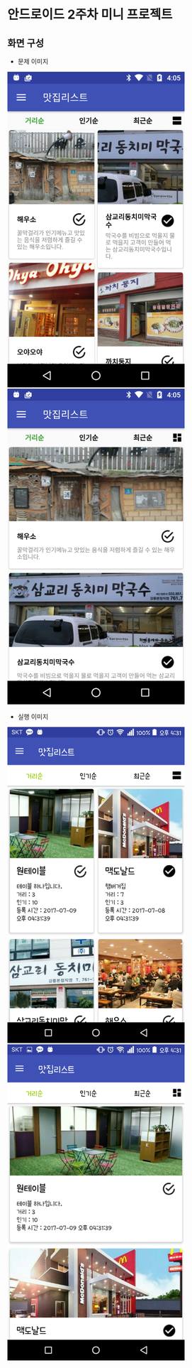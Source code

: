 # 안드로이드 2주차 미니 프로젝트

## 화면 구성
* 문제 이미지

![문제 이미지](readme_img/p2_1.png) ![문제 이미지](readme_img/p2_2.png)



* 실행 이미지

<img src="readme_img/p2_1_result.png" width="400" height="712" alt="실행 이미지"></img> <img src="readme_img/p2_2_result.png" width="400" height="712" alt="실행 이미지"></img>
